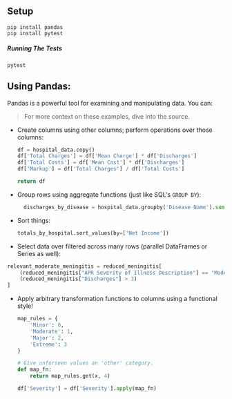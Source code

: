 ## Setup

```
pip install pandas
pip install pytest
```

##### Running The Tests

```
pytest
```

## Using Pandas:

Pandas is a powerful tool for examining and manipulating data. You can:

> For more context on these examples, dive into the source.

* Create columns using other columns; perform operations over those columns:
  ```python
  df = hospital_data.copy()
  df['Total Charges'] = df['Mean Charge'] * df['Discharges']
  df['Total Costs'] = df['Mean Cost'] * df['Discharges']
  df['Markup'] = df['Total Charges'] / df['Total Costs']

  return df
  ```

* Group rows using aggregate functions (just like SQL's `GROUP BY`):
  ```python
    discharges_by_disease = hospital_data.groupby('Disease Name').sum()
  ```

* Sort things:
  ```python
  totals_by_hospital.sort_values(by=['Net Income'])
  ```

* Select data over filtered across many rows (parallel DataFrames or Series as well):
```python
relevant_moderate_meningitis = reduced_meningitis[
    (reduced_meningitis["APR Severity of Illness Description"] == "Moderate") &
    (reduced_meningitis["Discharges"] > 3)
]
```

* Apply arbitrary transformation functions to columns using a functional style!
  ```python
  map_rules = {
      'Minor': 0,
      'Moderate': 1,
      'Major': 2,
      'Extreme': 3
  }

  # Give unforseen values an 'other' category.
  def map_fn:
      return map_rules.get(x, 4)

  df['Severity'] = df['Severity'].apply(map_fn)
  ```
